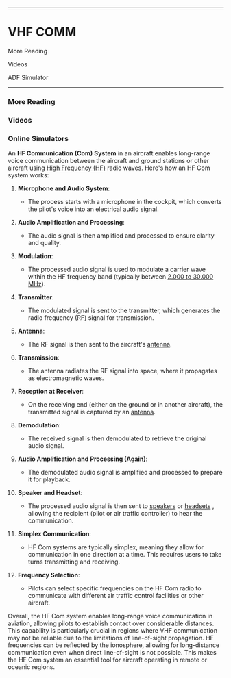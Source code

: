 ------------------------------------------------------------------------------------------------------------
# VHF COMM 

More Reading

Videos

ADF Simulator

------------------------------------------------------------------------------------------------------------


### More Reading

### Videos

### Online Simulators


An **HF Communication (Com) System** in an aircraft enables long-range voice communication between the aircraft and ground stations or other aircraft using [High Frequency (HF)](https://en.wikipedia.org/wiki/High_frequency) radio waves. Here's how an HF Com system works:

1. **Microphone and Audio System**:
   - The process starts with a microphone in the cockpit, which converts the pilot's voice into an electrical audio signal.

2. **Audio Amplification and Processing**:
   - The audio signal is then amplified and processed to ensure clarity and quality.

3. **Modulation**:
   - The processed audio signal is used to modulate a carrier wave within the HF frequency band (typically between [2.000 to 30.000 MHz](https://en.wikipedia.org/wiki/High_frequency)).

4. **Transmitter**:
   - The modulated signal is sent to the transmitter, which generates the radio frequency (RF) signal for transmission.

5. **Antenna**:
   - The RF signal is then sent to the aircraft's [antenna](https://en.wikipedia.org/wiki/Antenna_(radio)).

6. **Transmission**:
   - The antenna radiates the RF signal into space, where it propagates as electromagnetic waves.

7. **Reception at Receiver**:
   - On the receiving end (either on the ground or in another aircraft), the transmitted signal is captured by an [antenna](https://en.wikipedia.org/wiki/Antenna_(radio)).

8. **Demodulation**:
   - The received signal is then demodulated to retrieve the original audio signal.

9. **Audio Amplification and Processing (Again)**:
   - The demodulated audio signal is amplified and processed to prepare it for playback.

10. **Speaker and Headset**:
    - The processed audio signal is then sent to [speakers](https://en.wikipedia.org/wiki/Loudspeaker) or [headsets](https://en.wikipedia.org/wiki/Headset_(audio)) , allowing the recipient (pilot or air traffic controller) to hear the communication.

11. **Simplex Communication**:
    - HF Com systems are typically simplex, meaning they allow for communication in one direction at a time. This requires users to take turns transmitting and receiving.

12. **Frequency Selection**:
    - Pilots can select specific frequencies on the HF Com radio to communicate with different air traffic control facilities or other aircraft.

Overall, the HF Com system enables long-range voice communication in aviation, allowing pilots to establish contact over considerable distances. This capability is particularly crucial in regions where VHF communication may not be reliable due to the limitations of line-of-sight propagation. HF frequencies can be reflected by the ionosphere, allowing for long-distance communication even when direct line-of-sight is not possible. This makes the HF Com system an essential tool for aircraft operating in remote or oceanic regions.
